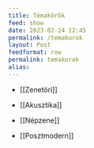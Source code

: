 ```yaml
---
title: Témakörök
feed: show
date: 2023-02-24 12:45
permalink: /temakorok
layout: Post
feedformat: row
permalink: temakorok
alias:
---
```


- [[Zenetöri]]

- [[Akusztika]]

- [[Népzene]]

- [[Posztmodern]]
